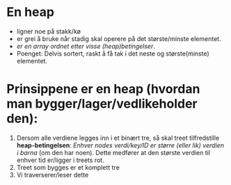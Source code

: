 # En heap
- ligner noe på stakk/kø
- er grei å bruke når stadig skal operere på det største/minste elementet.
- *er en array ordnet etter visse (heap)betingelser*.
- Poenget: Delvis sortert, raskt å få tak i det neste og største(minste) elementet.

# Prinsippene er en heap (hvordan man bygger/lager/vedlikeholder den):
1. Dersom alle verdiene legges inn i et binært tre, så skal treet tilfredstille **heap-betingelsen**: *Enhver nodes verdi/key/ID er større (eller lik) verdien i barna* (om den har noen). Dette medfører at den største verdien til enhver tid er/ligger i treets rot.
2. Treet som bygges er et komplett tre
3. Vi traverserer/leser dette